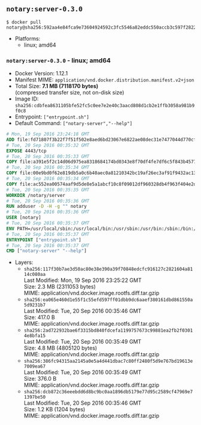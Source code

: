 ## `notary:server-0.3.0`

```console
$ docker pull notary@sha256:592aa4e84fca9e73604924592c3fc5546a82eddc550accb3c597f28229dea3f4
```

-	Platforms:
	-	linux; amd64

### `notary:server-0.3.0` - linux; amd64

-	Docker Version: 1.12.1
-	Manifest MIME: `application/vnd.docker.distribution.manifest.v2+json`
-	Total Size: **7.1 MB (7118170 bytes)**  
	(compressed transfer size, not on-disk size)
-	Image ID: `sha256:cdbfea8631105bfe52fc5c0ee7e2e40c3aacd808d1cb2e1ffb3058a981b9f0c8`
-	Entrypoint: `["entrypoint.sh"]`
-	Default Command: `["notary-server","--help"]`

```dockerfile
# Mon, 19 Sep 2016 23:24:18 GMT
ADD file:fd71807f3b22f7f51f502e8aed6bd23067e6822ae08dec31e7477044d770cf48 in / 
# Tue, 20 Sep 2016 00:35:32 GMT
EXPOSE 4443/tcp
# Tue, 20 Sep 2016 00:35:33 GMT
COPY file:a391e5f2c14d06d975ea8318684174bd0343e8f70df4fe7df6c5f843b4577f75 in /notary/server/ 
# Tue, 20 Sep 2016 00:35:34 GMT
COPY file:00e9bd0f62e819db5a0c6b40aec0a81210342bc19af26ec3af91f9432ac13587 in /notary/server/ 
# Tue, 20 Sep 2016 00:35:34 GMT
COPY file:ac552ea00574aaf9d5de8e5a1abcf10c8f09012df960328db4f963f404e2d409 in /notary/server/ 
# Tue, 20 Sep 2016 00:35:35 GMT
WORKDIR /notary/server
# Tue, 20 Sep 2016 00:35:36 GMT
RUN adduser -D -H -g "" notary
# Tue, 20 Sep 2016 00:35:36 GMT
USER [notary]
# Tue, 20 Sep 2016 00:35:37 GMT
ENV PATH=/usr/local/sbin:/usr/local/bin:/usr/sbin:/usr/bin:/sbin:/bin:/notary/server
# Tue, 20 Sep 2016 00:35:37 GMT
ENTRYPOINT ["entrypoint.sh"]
# Tue, 20 Sep 2016 00:35:37 GMT
CMD ["notary-server" "--help"]
```

-	Layers:
	-	`sha256:117f30b7ae3d50ac80e38e390a39f70848edcfc916127c2821604a8114c080aa`  
		Last Modified: Mon, 19 Sep 2016 23:25:22 GMT  
		Size: 2.3 MB (2311053 bytes)  
		MIME: application/vnd.docker.image.rootfs.diff.tar.gzip
	-	`sha256:ea065e460d1e55f1c55efd597ff01dbb9dc6aaef380161dbd861550a5d9231b7`  
		Last Modified: Tue, 20 Sep 2016 00:35:46 GMT  
		Size: 417.0 B  
		MIME: application/vnd.docker.image.rootfs.diff.tar.gzip
	-	`sha256:2ad722932bae6f3315bd840fdcefa1199757673c99881ea2fb2f03014e8bfa15`  
		Last Modified: Tue, 20 Sep 2016 00:35:49 GMT  
		Size: 4.8 MB (4805120 bytes)  
		MIME: application/vnd.docker.image.rootfs.diff.tar.gzip
	-	`sha256:386fc94315aa2145a0e5a4d441dbac7c80ff2480f5d9e767bd19613e7009ea67`  
		Last Modified: Tue, 20 Sep 2016 00:35:49 GMT  
		Size: 376.0 B  
		MIME: application/vnd.docker.image.rootfs.diff.tar.gzip
	-	`sha256:dcb872c36eeebdd6d8bc9bc0aa1896db5179e77d95c2589cf47969e71397be50`  
		Last Modified: Tue, 20 Sep 2016 00:35:46 GMT  
		Size: 1.2 KB (1204 bytes)  
		MIME: application/vnd.docker.image.rootfs.diff.tar.gzip
